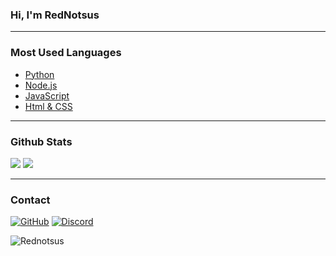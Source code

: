 ### Hi, I'm **RedNotsus**

---

### Most Used Languages

- [Python](https://www.python.org/)
- [Node.js](https://nodejs.org/)
- [JavaScript](https://www.javascript.com/)
- [Html & CSS](https://www.w3schools.com/)

---

### Github Stats

<img src="https://github-readme-stats.vercel.app/api/top-langs?username=Rednotsus&show_icons=true&theme=dracula&locale=en&layout=compact">
<img src="https://github-profile-trophy.vercel.app/?username=rednotsus&no-frame=false&theme=dracula&column=4&row=1">

---

### Contact

[![GitHub](https://img.shields.io/badge/Github-100000?style=for-the-badge&logo=github&logoColor=white)](https://github.com/RedNotSus)
[![Discord](https://img.shields.io/badge/Discord-7289DA?style=for-the-badge&logo=discord&logoColor=white)](https://dsc.gg/bakasussybot)

<img src="https://komarev.com/ghpvc/?username=Rednotsus&label=Views&color=0e75b6&style=flat" alt="Rednotsus">

